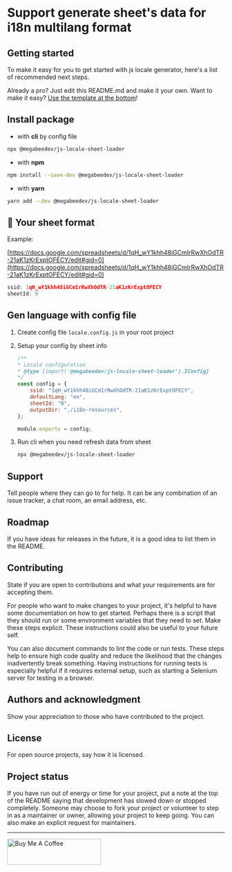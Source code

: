 # Support generate sheet's data for i18n multilang format

## Getting started

To make it easy for you to get started with js locale generator, here's a list of recommended next steps.

Already a pro? Just edit this README.md and make it your own. Want to make it easy? [Use the template at the bottom](#editing-this-readme)!

## Install package

- with **cli** by config file

```sh
npx @megabeedev/js-locale-sheet-loader
```

- with **npm**

```sh
npm install --save-dev @megabeedev/js-locale-sheet-loader
```

- with **yarn**

```sh
yarn add --dev @megabeedev/js-locale-sheet-loader
```

## 🔱 Your sheet format

Example:

[https://docs.google.com/spreadsheets/d/1qH_wY1khh48iGCmIrRwXhOdTR-21aK1zKrExptOFECY/edit#gid=0](https://docs.google.com/spreadsheets/d/1qH_wY1khh48iGCmIrRwXhOdTR-21aK1zKrExptOFECY/edit#gid=0)

```javascript
ssid: 1qH_wY1khh48iGCmIrRwXhOdTR-21aK1zKrExptOFECY
sheetId: 0
```

## Gen language with config file

1. Create config file `locale.config.js` in your root project
2. Setup your config by sheet info

    ```javascript
    /**
    * Locale configuration
    * @type {import('@megabeedev/js-locale-sheet-loader').IConfig}
    */
    const config = {
        ssid: "1qH_wY1khh48iGCmIrRwXhOdTR-21aK1zKrExptOFECY",
        defaultLang: "en",
        sheetId: "0",
        outputDir: "./i18n-resources",
    };

    module.exports = config;
    ```

3. Run cli when you need refresh data from sheet

    ```sh
    npx @megabeedev/js-locale-sheet-loader
    ```

## Support

Tell people where they can go to for help. It can be any combination of an issue tracker, a chat room, an email address, etc.

## Roadmap

If you have ideas for releases in the future, it is a good idea to list them in the README.

## Contributing

State if you are open to contributions and what your requirements are for accepting them.

For people who want to make changes to your project, it's helpful to have some documentation on how to get started. Perhaps there is a script that they should run or some environment variables that they need to set. Make these steps explicit. These instructions could also be useful to your future self.

You can also document commands to lint the code or run tests. These steps help to ensure high code quality and reduce the likelihood that the changes inadvertently break something. Having instructions for running tests is especially helpful if it requires external setup, such as starting a Selenium server for testing in a browser.

## Authors and acknowledgment

Show your appreciation to those who have contributed to the project.

## License

For open source projects, say how it is licensed.

## Project status

If you have run out of energy or time for your project, put a note at the top of the README saying that development has slowed down or stopped completely. Someone may choose to fork your project or volunteer to step in as a maintainer or owner, allowing your project to keep going. You can also make an explicit request for maintainers.

---

<a href="https://buymeacoffee.com/megabee" target="_blank"><img src="https://cdn.buymeacoffee.com/buttons/v2/default-yellow.png" alt="Buy Me A Coffee" style="height: 60px !important;width: 217px !important;" />
